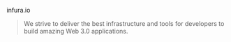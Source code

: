 infura.io

> We strive to deliver the best infrastructure and tools for developers to build amazing Web 3.0 applications.